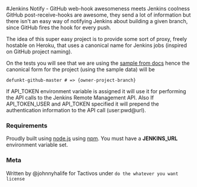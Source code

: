 #Jenkins Notify - GitHub web-hook awesomeness meets Jenkins coolness
GitHub post-receive-hooks are awesome, they send a lot of information but there isn't an easy way of notifying Jenkins 
about building a given branch, since GitHub fires the hook for every push. 

The idea of this super easy project is to provide some sort of proxy, freely hostable on Heroku, that uses a canonical 
name for Jenkins jobs (inspired on GitHub project naming). 

On the tests you will see that we are using the [sample from docs](http://help.github.com/post-receive-hooks/) hence the 
canonical form for the project (using the sample data) will be 

    defunkt-github-master # => {owner-project-branch}

If API_TOKEN environment variable is assigned it will use it for performing the API calls to the Jenkins Remote Management API. Also If API_TOKEN_USER and API_TOKEN specified it will prepend the authentication information to the API call (user:pwd@url).

### Requirements

Proudly built using [node.js](http://nodejs.org) using [npm](http://npmjs.org). You must have a __JENKINS_URL__
environment variable set.

### Meta 

Written by @johnnyhalife for Tactivos under `do the whatever you want license`